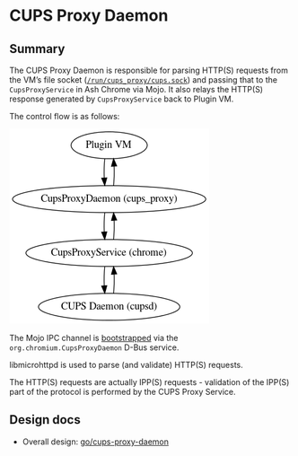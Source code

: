 # CUPS Proxy Daemon

## Summary

The CUPS Proxy Daemon is responsible for parsing HTTP(S) requests from the VM’s
file socket ([`/run/cups_proxy/cups.sock`][1]) and passing that to the `CupsProxyService`
in Ash Chrome via Mojo. It also relays the HTTP(S) response generated by `CupsProxyService`
back to Plugin VM.

The control flow is as follows:

![Control Flow Diagram](docs/cups_proxy_control_flow.png)

The Mojo IPC channel is [bootstrapped][2] via the `org.chromium.CupsProxyDaemon` D-Bus service.

libmicrohttpd is used to parse (and validate) HTTP(S) requests.

The HTTP(S) requests are actually IPP(S) requests - validation of the IPP(S) part
of the protocol is performed by the CUPS Proxy Service.

## Design docs

* Overall design: [go/cups-proxy-daemon]

[1]: https://source.chromium.org/chromiumos/chromiumos/codesearch/+/main:src/platform2/cups_proxy/daemon.cc;drc=713061ea4d4c8d9538b7e893b1acfa3bea2a331d;l=28
[2]: https://source.chromium.org/chromium/chromium/src/+/main:chromeos/dbus/cups_proxy/cups_proxy_client.h
[go/cups-proxy-daemon]: http://go/cups-proxy-daemon
